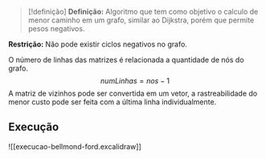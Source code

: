> [!definição]
> **Definição:** Algoritmo que tem como objetivo o calculo de menor caminho em um grafo, similar ao Dijkstra, porém que permite pesos negativos.

**Restrição:** Não pode existir ciclos negativos no grafo.

O número de linhas das matrizes é relacionada a quantidade de nós do grafo. 
$$ numLinhas = nos - 1 $$
A matriz de vizinhos pode ser convertida em um vetor, a rastreabilidade do menor custo pode ser feita com a última linha individualmente.
## Execução
![[execucao-bellmond-ford.excalidraw]]